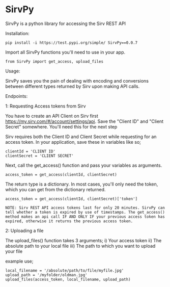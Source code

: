 # SirvPy
SirvPy is a python library for accessing the Sirv REST API

Installation:

	pip install -i https://test.pypi.org/simple/ SirvPy==0.0.7

Import all SirvPy functions you'll need to use in your app.

	from SirvPy import get_access, upload_files
	
Usage:

SirvPy saves you the pain of dealing with encoding and conversions between different types returned by Sirv upon making API calls.

Endpoints:

1: Requesting Access tokens from Sirv

You have to create an API Client on Sirv first https://my.sirv.com/#/account/settings/api. Save the "Client ID" and "Client Secret" somewhere. You'll need this for the next step

Sirv requires both the Client ID and Client Secret while requesting for an access token. In your application, save these in variables like so;

	clientId = 'CLIENT ID'
	clientSecret = 'CLIENT SECRET'

Next, call the get_access() function and pass your variables as arguments.

	access_token = get_access(clientId, clientSecret)

The return type is a dictionary. In most cases, you'll only need the token, which you can get from the dictionary returned.

	access_token = get_access(clientId, clientSecret)['token']

	NOTE: Sirv REST API access tokens last for only 20 minutes. SirvPy can tell whether a token is expired by use of timestamps. The get_access() method makes an api call IF AND ONLY IF your previous access token has expired, otherwise it returns the previous access token. 

2: Uploading a file

The upload_files() function takes 3 arguments;
i)   Your access token
ii)  The absolute path to your local file
iii) The path to which you want to upload your file

example use;

	local_filename = '/absolute/path/to/file/myfile.jpg'
	upload_path = '/myfolder/oldman.jpg'
	upload_files(access_token, local_filename, upload_path)
